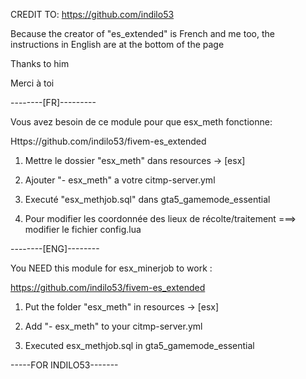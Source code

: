 CREDIT TO: https://github.com/indilo53 

Because the creator of "es_extended" is French and me too, the instructions in English are at the bottom of the page

Thanks to him

Merci à toi



--------[FR]---------

Vous avez besoin de ce module pour que esx_meth fonctionne:

Https://github.com/indilo53/fivem-es_extended



1) Mettre le dossier "esx_meth" dans resources -> [esx]

2) Ajouter "- esx_meth" a votre citmp-server.yml

3) Executé "esx_methjob.sql" dans gta5_gamemode_essential

4) Pour modifier les coordonnée des lieux de récolte/traitement ===> modifier le fichier config.lua




--------[ENG]--------

You NEED this module for esx_minerjob to work :

https://github.com/indilo53/fivem-es_extended



1) Put the folder "esx_meth" in resources -> [esx]

2) Add "- esx_meth" to your citmp-server.yml

3) Executed esx_methjob.sql in gta5_gamemode_essential





-----FOR INDILO53-------